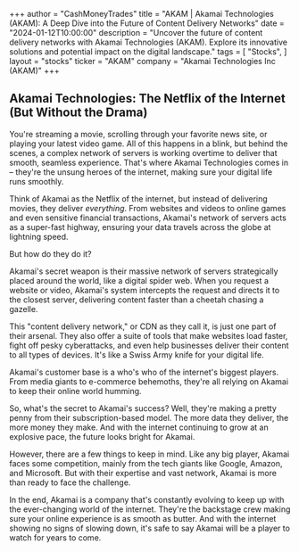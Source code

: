+++
author = "CashMoneyTrades"
title = "AKAM |  Akamai Technologies (AKAM): A Deep Dive into the Future of Content Delivery Networks"
date = "2024-01-12T10:00:00"
description = "Uncover the future of content delivery networks with Akamai Technologies (AKAM). Explore its innovative solutions and potential impact on the digital landscape."
tags = [
"Stocks",
]
layout = "stocks"
ticker = "AKAM"
company = "Akamai Technologies Inc (AKAM)"
+++
        


## Akamai Technologies: The Netflix of the Internet (But Without the Drama)

You're streaming a movie, scrolling through your favorite news site, or playing your latest video game. All of this happens in a blink, but behind the scenes, a complex network of servers is working overtime to deliver that smooth, seamless experience.  That's where Akamai Technologies comes in – they're the unsung heroes of the internet, making sure your digital life runs smoothly.

Think of Akamai as the Netflix of the internet, but instead of delivering movies, they deliver *everything*. From websites and videos to online games and even sensitive financial transactions, Akamai's network of servers acts as a super-fast highway, ensuring your data travels across the globe at lightning speed. 

But how do they do it? 

Akamai's secret weapon is their massive network of servers strategically placed around the world, like a digital spider web. When you request a website or video, Akamai's system intercepts the request and directs it to the closest server, delivering content faster than a cheetah chasing a gazelle. 

This "content delivery network," or CDN as they call it, is just one part of their arsenal. They also offer a suite of tools that make websites load faster, fight off pesky cyberattacks, and even help businesses deliver their content to all types of devices. It's like a Swiss Army knife for your digital life.

Akamai's customer base is a who's who of the internet's biggest players. From media giants to e-commerce behemoths, they're all relying on Akamai to keep their online world humming. 

So, what's the secret to Akamai's success? Well, they're making a pretty penny from their subscription-based model. The more data they deliver, the more money they make. And with the internet continuing to grow at an explosive pace, the future looks bright for Akamai.

However, there are a few things to keep in mind. Like any big player, Akamai faces some competition, mainly from the tech giants like Google, Amazon, and Microsoft. But with their expertise and vast network, Akamai is more than ready to face the challenge.

In the end, Akamai is a company that's constantly evolving to keep up with the ever-changing world of the internet. They're the backstage crew making sure your online experience is as smooth as butter. And with the internet showing no signs of slowing down, it's safe to say Akamai will be a player to watch for years to come. 

        